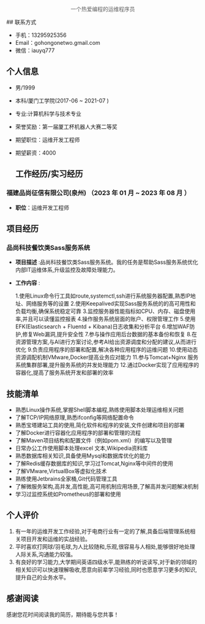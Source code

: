 <p style="text-align:center;color:rgb(93,93,93)">一个热爱编程的运维程序员 </p>
##   联系方式

- 手机：13295925356
- Email：gohongonetwo.gmail.com
- 微信：iauyq777

## 个人信息

- 男/1999
- 本科/厦门工学院(2017-06 ~ 2021-07 )
-  专业:计算机科学与技术专业
-  荣誉奖励：第一届厦工杯机器人大赛二等奖
- 期望职位：运维开发工程师
- 期望薪资：4000

  ## 工作经历/实习经历

### 福建品尚征信有限公司(泉州) （2023 年 01 月 ~ 2023 年 08 月 ）

- **职位**：运维开发工程师

## 项目经历

### 品尚科技餐饮类Sass服务系统

- **项目描述** :品尚科技餐饮类Sass服务系统。我的任务是帮助Sass服务系统优化内部IT运维体系,升级监控及故障处理能力。

- **工作内容** :

  1.使用Linux命令行工具如route,systemctl,ssh进行系统服务器配置,熟悉IP地址、网络服务等的设置
  2.使用Keepalived实现Sass服务系统的的高可用性和负载均衡,确保系统稳定可靠
  3.监控服务器性能指标如CPU、内存、磁盘使用率,并且可以读懂监控报表
  4.操作服务系统层面的账户、权限管理工作
  5.使用EFK(Elasticsearch + Fluentd + Kibana)日志收集和分析平台
  6.增加WAF防护,修复Web漏洞,提升安全性 
  7.参与操作应用后台数据的基本备份和恢复 
  8.在资源管理方案,与AI进行方案讨论,参考AI给出资源调度和分配的建议,从而进行优化 
  9.负责应用程序的部署和配置,解决各种应用程序的运维问题
  10.使用动态资源调配机制VMware,Docker提高业务应对能力
  11.参与Tomcat+Nginx 服务系统集群部署,提升服务系统的并发处理能力 
  12.通过Docker实现了应用程序的容器化,提高了服务系统开发和部署的效率

## 技能清单

- 熟悉Linux操作系统,掌握Shell脚本编程,熟练使用脚本处理运维相关问题
- 了解TCP/IP网络原理,熟悉ifconfig等网络配置命令
- 熟悉宝塔建站工具的使用,简化软件和程序的安装,文件创建和项目的部署
- 了解Docker进行容器化应用程序的部署和管理的流程
- 了解Maven项目结构和配置文件（例如pom.xml）的编写以及管理
- 日常办公工作使用脚本处理excel 文本,Wikipedia资料库
- 熟悉数据库相关知识,具备使用Mysql和数据库优化的能力
- 了解Redis缓存数据库的知识,学习过Tomcat,Nginx等中间件的使用
- 了解VMware,VirtualBox等虚拟化技术
- 熟练使用Jetbrains全家桶,Git代码管理工具
- 了解微服务架构,高并发,高性能,高可用机制应用场景,了解高并发问题解决机制
- 学习过监控系统如Prometheus的部署和使用

## 个人评价

1. 有一年的运维开发工作经验,对于电商行业有一定的了解,具备后端管理系统相关项目开发和运维的实战经验。
2. 平时喜欢打网球/羽毛球,为人比较随和,乐观,很容易与人相处,能够很好地处理人际关系,沟通能力较强。
3. 有良好的学习能力,大学期间英语四级水平,能熟练的听说读写,对于新的领域的相关知识可以快速理解吸收,愿意向前辈学习经验,同时也愿意学习更多的知识,提升自己的业务水平。

## 感谢阅读

感谢您花时间阅读我的简历，期待能与您共事！